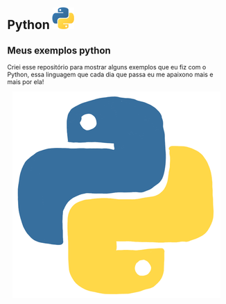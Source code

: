 # Python <img src="logo.png" alt="Logo do Python" width="50"/>  

## Meus exemplos python 

Criei esse repositório para mostrar alguns exemplos que eu fiz com o Python, essa linguagem que cada dia que passa eu me apaixono mais e mais por ela!

<center>

<img src="gif.gif" alt="Logo do Python"/>  

</center>
